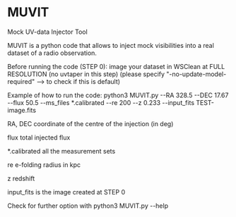 # MUVIT
Mock UV-data Injector Tool

MUVIT is a python code that allows to inject mock visibilities into a real dataset of a radio observation. 

Before running the code (STEP 0): image your dataset in WSClean at FULL RESOLUTION (no uvtaper in this step) (please specify "-no-update-model-required" --> to check if this is default) 

Example of how to run the code:
python3 MUVIT.py --RA 328.5 --DEC 17.67 --flux 50.5 --ms_files *.calibrated --re 200 --z 0.233 --input_fits TEST-image.fits

RA, DEC coordinate of the centre of the injection (in deg) 

flux total injected flux

*.calibrated all the measurement sets 

re e-folding radius in kpc

z redshift

input_fits is the image created at STEP 0


Check for further option with python3 MUVIT.py --help


